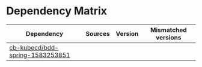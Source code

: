 # Dependency Matrix

Dependency | Sources | Version | Mismatched versions
---------- | ------- | ------- | -------------------
[cb-kubecd/bdd-spring-1583253851](https://github.com/cb-kubecd/bdd-spring-1583253851.git) |  | []() | 
